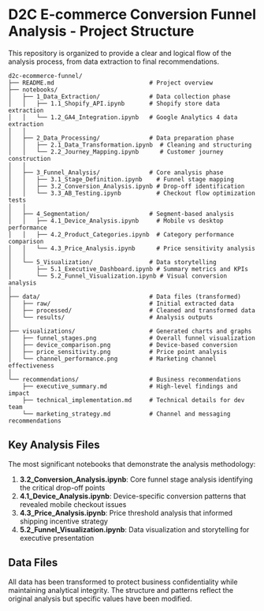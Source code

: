 # D2C E-commerce Conversion Funnel Analysis - Project Structure

This repository is organized to provide a clear and logical flow of the analysis process, from data extraction to final recommendations.

```
d2c-ecommerce-funnel/
├── README.md                           # Project overview
├── notebooks/
│   ├── 1_Data_Extraction/              # Data collection phase
│   │   ├── 1.1_Shopify_API.ipynb       # Shopify store data extraction
│   │   └── 1.2_GA4_Integration.ipynb   # Google Analytics 4 data extraction
│   │
│   ├── 2_Data_Processing/              # Data preparation phase
│   │   ├── 2.1_Data_Transformation.ipynb  # Cleaning and structuring
│   │   └── 2.2_Journey_Mapping.ipynb      # Customer journey construction
│   │
│   ├── 3_Funnel_Analysis/              # Core analysis phase
│   │   ├── 3.1_Stage_Definition.ipynb    # Funnel stage mapping
│   │   ├── 3.2_Conversion_Analysis.ipynb # Drop-off identification
│   │   └── 3.3_AB_Testing.ipynb          # Checkout flow optimization tests
│   │
│   ├── 4_Segmentation/                 # Segment-based analysis
│   │   ├── 4.1_Device_Analysis.ipynb     # Mobile vs desktop performance
│   │   ├── 4.2_Product_Categories.ipynb  # Category performance comparison
│   │   └── 4.3_Price_Analysis.ipynb      # Price sensitivity analysis
│   │
│   └── 5_Visualization/                # Data storytelling
│       ├── 5.1_Executive_Dashboard.ipynb # Summary metrics and KPIs
│       └── 5.2_Funnel_Visualization.ipynb # Visual conversion analysis
│
├── data/                               # Data files (transformed)
│   ├── raw/                            # Initial extracted data
│   ├── processed/                      # Cleaned and transformed data
│   └── results/                        # Analysis outputs
│
├── visualizations/                     # Generated charts and graphs
│   ├── funnel_stages.png               # Overall funnel visualization
│   ├── device_comparison.png           # Device-based conversion
│   ├── price_sensitivity.png           # Price point analysis
│   └── channel_performance.png         # Marketing channel effectiveness
│
└── recommendations/                    # Business recommendations
    ├── executive_summary.md            # High-level findings and impact
    ├── technical_implementation.md     # Technical details for dev team
    └── marketing_strategy.md           # Channel and messaging recommendations
```

## Key Analysis Files

The most significant notebooks that demonstrate the analysis methodology:

1. **3.2_Conversion_Analysis.ipynb**: Core funnel stage analysis identifying the critical drop-off points
2. **4.1_Device_Analysis.ipynb**: Device-specific conversion patterns that revealed mobile checkout issues
3. **4.3_Price_Analysis.ipynb**: Price threshold analysis that informed shipping incentive strategy
4. **5.2_Funnel_Visualization.ipynb**: Data visualization and storytelling for executive presentation

## Data Files

All data has been transformed to protect business confidentiality while maintaining analytical integrity. The structure and patterns reflect the original analysis but specific values have been modified.